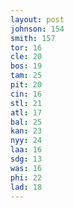 ```yaml
---
layout: post
johnson: 154
smith: 157
tor: 16
cle: 20
bos: 19
tam: 25
pit: 20
cin: 16
stl: 21
atl: 17
bal: 25
kan: 23
nyy: 24
laa: 16
sdg: 13
was: 16
phi: 22
lad: 18
---
```

